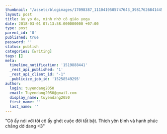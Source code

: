 ```yaml
---
thumbnail: "/assets/blogimages/17098387_1110419505747643_3981762684144505394_n.jpg"
layout: post
title: ày yo da, mình nhớ cô giáo yoga
date: 2018-03-01 07:13:58.000000000 +07:00
type: post
parent_id: '0'
published: true
password: ''
status: publish
categories: [writing]
tags: []
meta:
  timeline_notification: '1519888441'
  _rest_api_published: '1'
  _rest_api_client_id: "-1"
  _publicize_job_id: '15258549295'
author:
  login: tuyendang2050
  email: Tuyendang2050@gmail.com
  display_name: tuyendang2050
  first_name: ''
  last_name: ''
---
```

"Cô ấy nói với tôi cô ấy ghét cuộc đời tất bật. Thích yên bình và hạnh phúc chẳng dở dang &lt;3"
